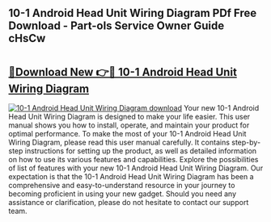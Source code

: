 ## 10-1 Android Head Unit Wiring Diagram PDf Free Download - Part-oIs Service Owner Guide cHsCw

# <h2><a href="http://dfmm82e.blite.top/?on=10-1+Android+Head+Unit+Wiring+Diagram">🔗Download New 👉🔴 10-1 Android Head Unit Wiring Diagram</a></h2>

[![10-1 Android Head Unit Wiring Diagram download](https://i.imgur.com/lujVjoI.png)](http://dfmm82e.blite.top/?on=10-1+Android+Head+Unit+Wiring+Diagram)
Your new 10-1 Android Head Unit Wiring Diagram is designed to make your life easier. This user manual shows you how to install, operate, and maintain your product for optimal performance. To make the most of your 10-1 Android Head Unit Wiring Diagram, please read this user manual carefully. It contains step-by-step instructions for setting up the product, as well as detailed information on how to use its various features and capabilities. Explore the possibilities of list of features with your new 10-1 Android Head Unit Wiring Diagram. Our expectation is that the 10-1 Android Head Unit Wiring Diagram has been a comprehensive and easy-to-understand resource in your journey to becoming proficient in using your new gadget. Should you need any assistance or clarification, please do not hesitate to contact our support team.
